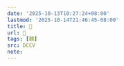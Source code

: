 ```yaml
---
date: '2025-10-13T10:27:24+08:00'
lastmod: '2025-10-14T21:46:45-08:00'
title: 􂞹
url: 􂞹
tags: [鵬]
src: DCCV
note:
---
```

